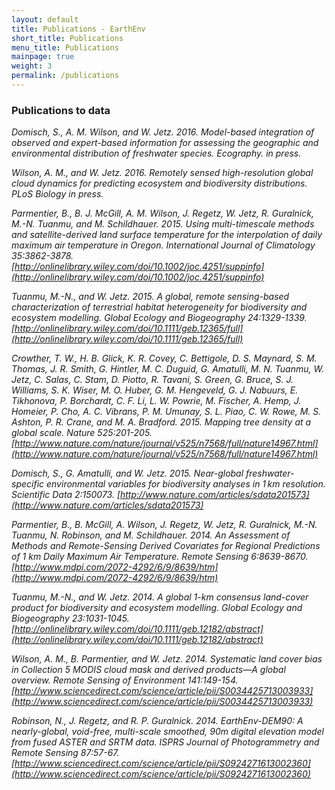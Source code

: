 ```yaml
---
layout: default
title: Publications - EarthEnv
short_title: Publications
menu_title: Publications
mainpage: true
weight: 3
permalink: /publications
---
```


### Publications to data

_Domisch, S., A. M. Wilson, and W. Jetz. 2016. Model-based integration of observed and expert-based information for assessing the geographic and environmental distribution of freshwater species. Ecography. in press._

_Wilson, A. M., and W. Jetz. 2016. Remotely sensed high-resolution global cloud dynamics for predicting ecosystem and biodiversity distributions. PLoS Biology in press._

_Parmentier, B., B. J. McGill, A. M. Wilson, J. Regetz, W. Jetz, R. Guralnick, M.-N. Tuanmu, and M. Schildhauer. 2015. Using multi-timescale methods and satellite-derived land surface temperature for the interpolation of daily maximum air temperature in Oregon. International Journal of Climatology 35:3862-3878.
[http://onlinelibrary.wiley.com/doi/10.1002/joc.4251/suppinfo](http://onlinelibrary.wiley.com/doi/10.1002/joc.4251/suppinfo)_

_Tuanmu, M.-N., and W. Jetz. 2015. A global, remote sensing-based characterization of terrestrial habitat heterogeneity for biodiversity and ecosystem modelling. Global Ecology and Biogeography 24:1329-1339.
[http://onlinelibrary.wiley.com/doi/10.1111/geb.12365/full](http://onlinelibrary.wiley.com/doi/10.1111/geb.12365/full)_

_Crowther, T. W., H. B. Glick, K. R. Covey, C. Bettigole, D. S. Maynard, S. M. Thomas, J. R. Smith, G. Hintler, M. C. Duguid, G. Amatulli, M. N. Tuanmu, W. Jetz, C. Salas, C. Stam, D. Piotto, R. Tavani, S. Green, G. Bruce, S. J. Williams, S. K. Wiser, M. O. Huber, G. M. Hengeveld, G. J. Nabuurs, E. Tikhonova, P. Borchardt, C. F. Li, L. W. Powrie, M. Fischer, A. Hemp, J. Homeier, P. Cho, A. C. Vibrans, P. M. Umunay, S. L. Piao, C. W. Rowe, M. S. Ashton, P. R. Crane, and M. A. Bradford. 2015. Mapping tree density at a global scale. Nature 525:201-205.  
[http://www.nature.com/nature/journal/v525/n7568/full/nature14967.html](http://www.nature.com/nature/journal/v525/n7568/full/nature14967.html)_

_Domisch, S., G. Amatulli, and W. Jetz. 2015. Near-global freshwater-specific environmental variables for biodiversity analyses in 1 km resolution. Scientific Data 2:150073.
[http://www.nature.com/articles/sdata201573](http://www.nature.com/articles/sdata201573)_

_Parmentier, B., B. McGill, A. Wilson, J. Regetz, W. Jetz, R. Guralnick, M.-N. Tuanmu, N. Robinson, and M. Schildhauer. 2014. An Assessment of Methods and Remote-Sensing Derived Covariates for Regional Predictions of 1 km Daily Maximum Air Temperature. Remote Sensing 6:8639-8670.
[http://www.mdpi.com/2072-4292/6/9/8639/htm](http://www.mdpi.com/2072-4292/6/9/8639/htm)_

_Tuanmu, M.-N., and W. Jetz. 2014. A global 1-km consensus land-cover product for biodiversity and ecosystem modelling. Global Ecology and Biogeography 23:1031-1045.
[http://onlinelibrary.wiley.com/doi/10.1111/geb.12182/abstract](http://onlinelibrary.wiley.com/doi/10.1111/geb.12182/abstract)_

_Wilson, A. M., B. Parmentier, and W. Jetz. 2014. Systematic land cover bias in Collection 5 MODIS cloud mask and derived products—A global overview. Remote Sensing of Environment 141:149-154.
[http://www.sciencedirect.com/science/article/pii/S0034425713003933](http://www.sciencedirect.com/science/article/pii/S0034425713003933)_

_Robinson, N., J. Regetz, and R. P. Guralnick. 2014. EarthEnv-DEM90: A nearly-global, void-free, multi-scale smoothed, 90m digital elevation model from fused ASTER and SRTM data. ISPRS Journal of Photogrammetry and Remote Sensing 87:57-67.
[http://www.sciencedirect.com/science/article/pii/S0924271613002360](http://www.sciencedirect.com/science/article/pii/S0924271613002360)_
